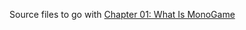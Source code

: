 Source files to go with [Chapter 01: What Is MonoGame](https://aristurtle.net/tutorials/building_2d_games/01_what_is_monogame/)